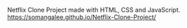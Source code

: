 Netflix Clone Project made with HTML, CSS and JavaScript.
https://somangalee.github.io/Netflix-Clone-Project/
